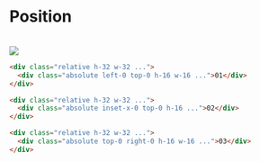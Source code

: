 # Position
<br>

<img src="assets/position1.jpeg" class="w-2/3 mx-auto mb-10">

```html
<div class="relative h-32 w-32 ...">
  <div class="absolute left-0 top-0 h-16 w-16 ...">01</div>
</div>
```

```html
<div class="relative h-32 w-32 ...">
  <div class="absolute inset-x-0 top-0 h-16 ...">02</div>
</div>
```

```html
<div class="relative h-32 w-32 ...">
  <div class="absolute top-0 right-0 h-16 w-16 ...">03</div>
</div>
```

